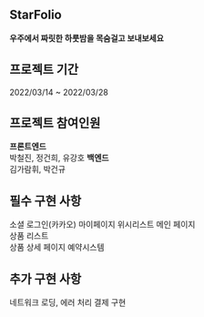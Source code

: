 ## StarFolio

**우주에서 짜릿한 하룻밤을 목숨걸고 보내보세요**

## 프로젝트 기간

2022/03/14 ~ 2022/03/28

## 프로젝트 참여인원

**프론트엔드**  
박철진, 정건희, 유강호
**백엔드**  
김가람휘, 박건규

## 필수 구현 사항

소셜 로그인(카카오)
마이페이지
위시리스트
메인 페이지  
상품 리스트  
상품 상세 페이지
예약시스템

## 추가 구현 사항

네트워크 로딩, 에러 처리
결제 구현

